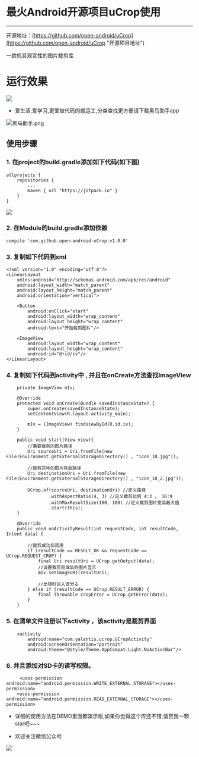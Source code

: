 # 最火Android开源项目uCrop使用
---
开源地址：[https://github.com/open-android/uCrop](https://github.com/open-android/uCrop "开源项目地址")

一款机具观赏性的图片裁剪库


# 运行效果

![](http://i.imgur.com/bMRLCtk.gif)

* 爱生活,爱学习,更爱做代码的搬运工,分类查找更方便请下载黑马助手app

![黑马助手.png](http://upload-images.jianshu.io/upload_images/4037105-f777f1214328dcc4.png?imageMogr2/auto-orient/strip%7CimageView2/2/w/1240)


## 使用步骤

### 1. 在project的build.gradle添加如下代码(如下图)

	allprojects {
	    repositories {
	        ...
	        maven { url "https://jitpack.io" }
	    }
	}

![](http://oi5nqn6ce.bkt.clouddn.com/itheima/booster/code/jitpack.png)


### 2. 在Module的build.gradle添加依赖

    compile 'com.github.open-android:uCrop:v1.0.0'


### 3. 复制如下代码到xml

	<?xml version="1.0" encoding="utf-8"?>
	<LinearLayout
	    xmlns:android="http://schemas.android.com/apk/res/android"
	    android:layout_width="match_parent"
	    android:layout_height="match_parent"
	    android:orientation="vertical">
	
	    <Button
	        android:onClick="start"
	        android:layout_width="wrap_content"
	        android:layout_height="wrap_content"
	        android:text="开始裁剪图片"/>
	
	    <ImageView
	        android:layout_width="wrap_content"
	        android:layout_height="wrap_content"
	        android:id="@+id/iv"/>
	</LinearLayout>

### 4. 复制如下代码到activity中 , 并且在onCreate方法查找ImageView

		private ImageView mIv;

	    @Override
	    protected void onCreate(Bundle savedInstanceState) {
	        super.onCreate(savedInstanceState);
	        setContentView(R.layout.activity_main);
	
	        mIv = (ImageView) findViewById(R.id.iv);
	    }

		public void start(View view){
	        //需要裁剪的图片路径
	        Uri sourceUri = Uri.fromFile(new File(Environment.getExternalStorageDirectory() , "icon_18.jpg"));
	
	        //裁剪完毕的图片存放路径
	        Uri destinationUri = Uri.fromFile(new File(Environment.getExternalStorageDirectory() , "icon_18_2.jpg"));
	
	        UCrop.of(sourceUri, destinationUri) //定义路径
	                .withAspectRatio(4, 3) //定义裁剪比例 4:3 ， 16:9
	                .withMaxResultSize(100, 100) //定义裁剪图片宽高最大值
	                .start(this);
	    }
	
	    @Override
	    public void onActivityResult(int requestCode, int resultCode, Intent data) {
	
	        //裁剪成功后调用
	        if (resultCode == RESULT_OK && requestCode == UCrop.REQUEST_CROP) {
	            final Uri resultUri = UCrop.getOutput(data);
	            //设置裁剪完成后的图片显示
	            mIv.setImageURI(resultUri);
	
	            //出错时进入该分支
	        } else if (resultCode == UCrop.RESULT_ERROR) {
	            final Throwable cropError = UCrop.getError(data);
	        }
	    }

### 5. 在清单文件注册以下activity ，该activity是裁剪界面

		<activity
            android:name="com.yalantis.ucrop.UCropActivity"
            android:screenOrientation="portrait"
            android:theme="@style/Theme.AppCompat.Light.NoActionBar"/>

### 6. 并且添加对SD卡的读写权限。

		 <uses-permission android:name="android.permission.WRITE_EXTERNAL_STORAGE"></uses-permission>
	    <uses-permission android:name="android.permission.READ_EXTERNAL_STORAGE"></uses-permission>





* 详细的使用方法在DEMO里面都演示啦,如果你觉得这个库还不错,请赏我一颗star吧~~~

* 欢迎关注微信公众号

![](http://upload-images.jianshu.io/upload_images/4037105-8f737b5104dd0b5d.png?imageMogr2/auto-orient/strip%7CimageView2/2/w/1240)
